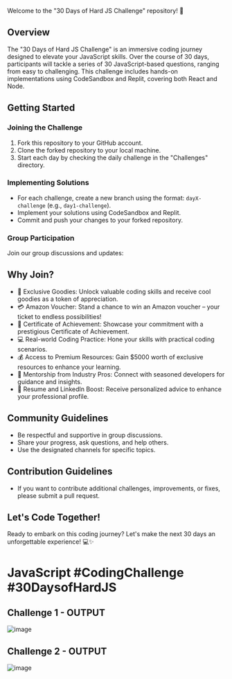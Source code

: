 Welcome to the "30 Days of Hard JS Challenge" repository! 🚀

## Overview

The "30 Days of Hard JS Challenge" is an immersive coding journey designed to elevate your JavaScript skills. Over the course of 30 days, participants will tackle a series of 30 JavaScript-based questions, ranging from easy to challenging. This challenge includes hands-on implementations using CodeSandbox and Replit, covering both React and Node.

## Getting Started

### Joining the Challenge

1. Fork this repository to your GitHub account.
2. Clone the forked repository to your local machine.
3. Start each day by checking the daily challenge in the "Challenges" directory.

### Implementing Solutions

- For each challenge, create a new branch using the format: `dayX-challenge` (e.g., `day1-challenge`).
- Implement your solutions using CodeSandbox and Replit.
- Commit and push your changes to your forked repository.

### Group Participation

Join our group discussions and updates:

## Why Join?

- 🎁 Exclusive Goodies: Unlock valuable coding skills and receive cool goodies as a token of appreciation.
- 💳 Amazon Voucher: Stand a chance to win an Amazon voucher – your ticket to endless possibilities!
- 📜 Certificate of Achievement: Showcase your commitment with a prestigious Certificate of Achievement.
- 💻 Real-world Coding Practice: Hone your skills with practical coding scenarios.
- 💰 Access to Premium Resources: Gain $5000 worth of exclusive resources to enhance your learning.
- 👥 Mentorship from Industry Pros: Connect with seasoned developers for guidance and insights.
- 📄 Resume and LinkedIn Boost: Receive personalized advice to enhance your professional profile.

## Community Guidelines

- Be respectful and supportive in group discussions.
- Share your progress, ask questions, and help others.
- Use the designated channels for specific topics.

## Contribution Guidelines

- If you want to contribute additional challenges, improvements, or fixes, please submit a pull request.

## Let's Code Together!

Ready to embark on this coding journey? Let's make the next 30 days an unforgettable experience! 💻✨

# JavaScript #CodingChallenge #30DaysofHardJS

Challenge 1 - OUTPUT
---------------------
![image](https://github.com/kishandobariya/30-days-of-hard-js/assets/84724348/d62f0b30-6304-4a33-9d92-3a5bc3c025ac)

Challenge 2 - OUTPUT
---------------------
![image](https://github.com/kishandobariya/30-days-of-hard-js/assets/84724348/ae67f8ba-814b-410f-b4dd-6e94213239a8)




